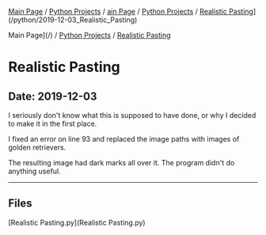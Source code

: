 [Main Page](/) / [Python Projects](/python) / [ain Page](/) / [Python Projects](/python) / [Realistic Pasting](/python/2019-12-03_Realistic_Pasting)](/python/2019-12-03_Realistic_Pasting)

Main Page](/) / [Python Projects](/python) / [Realistic Pasting](/python/2019-12-03_Realistic_Pasting)

# Realistic Pasting

## Date: 2019-12-03

I seriously don't know what this is supposed to have done, or why I decided to make it in the first place.

I fixed an error on line 93 and replaced the image paths with images of golden retrievers.

The resulting image had dark marks all over it. The program didn't do anything useful.

-----

## Files

[Realistic Pasting.py](Realistic Pasting.py)